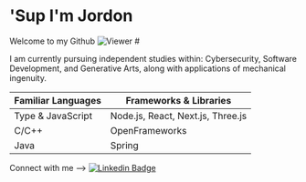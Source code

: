 # 'Sup I'm Jordon

Welcome to my Github ![Viewer #](https://komarev.com/ghpvc/?username=Jhordon&style=flat-square&color=83ae58&label=viewer)

I am currently pursuing independent studies within: Cybersecurity, Software Development, and Generative Arts, along with applications of mechanical ingenuity.

| Familiar Languages | Frameworks & Libraries |
| ----------------- | --------------------------------- |
| Type & JavaScript | Node.js, React, Next.js, Three.js |
|       C/C++       | OpenFrameworks |  
|       Java        | Spring |

Connect with me --> [![Linkedin Badge](https://img.shields.io/badge/-LinkedIn-0e76a8?style=flat-square&logo=Linkedin&logoColor=white)](https://www.linkedin.com/in/jt-hankins/)
